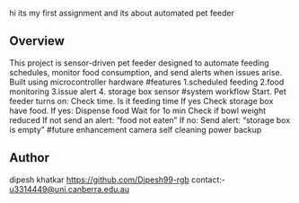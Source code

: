hi its my first assignment and its about automated pet feeder
## Overview
This project is sensor-driven pet feeder designed to automate feeding schedules, monitor food consumption, and send alerts when issues arise. Built using microcontroller hardware 
#features
1.scheduled feeding
2.food monitoring
3.issue alert
4. storage box sensor 
#system workflow
Start.
Pet feeder turns on:
Check time.
Is it feeding time
If yes
Check storage box have food.
If yes:
Dispense food
Wait for 1o min
Check if bowl weight reduced
If not send an alert: “food not eaten”
If no:
Send alert: “storage box is empty”
#future enhancement
camera
self cleaning
power backup
## Author
dipesh khatkar
https://github.com/Dipesh99-rgb
contact:- u3314449@uni.canberra.edu.au
